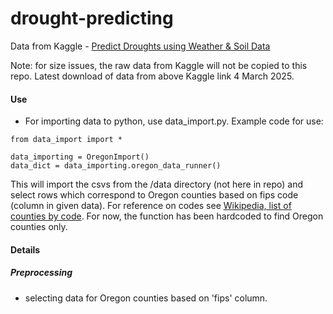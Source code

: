 # drought-predicting

Data from Kaggle - [Predict Droughts using Weather & Soil Data](https://www.kaggle.com/datasets/cdminix/us-drought-meteorological-data)

Note: for size issues, the raw data from Kaggle will not be copied to this repo. Latest download of data from above Kaggle link 4 March 2025.

#### Use
* For importing data to python, use data_import.py. Example code for use:
```
from data_import import *

data_importing = OregonImport()
data_dict = data_importing.oregon_data_runner()
```
This will import the csvs from the /data directory (not here in repo) and select rows which correspond to Oregon counties based on fips code (column in given data). For reference on codes see [Wikipedia, list of counties by code](https://en.wikipedia.org/wiki/List_of_United_States_INCITS_codes_by_county#). For now, the function has been hardcoded to find Oregon counties only.

#### Details

##### Preprocessing
* selecting data for Oregon counties based on 'fips' column.
